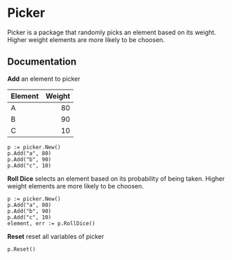 # Picker
Picker is a package that randomly picks an element based on its weight. Higher weight elements are more likely to be choosen.

## Documentation

**Add** an element to picker


| Element | Weight |
| ------------- | -------------:|
| A | 80 |
| B | 90 |
| C | 10 |


```golang
p := picker.New()
p.Add("a", 80)
p.Add("b", 90)
p.Add("c", 10)
```

**Roll Dice** selects an element based on its probability of being taken. 
Higher weight elements are more likely to be choosen.

```golang
p := picker.New()
p.Add("a", 80)
p.Add("b", 90)
p.Add("c", 10)
element, err := p.RollDice()
```

**Reset** reset all variables of picker

```golang
p.Reset()
```